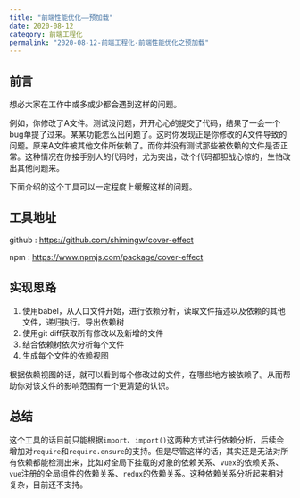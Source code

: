 ```yaml
---
title: "前端性能优化——预加载"
date: 2020-08-12
category: 前端工程化
permalink: "2020-08-12-前端工程化-前端性能优化之预加载"
---
```


## 前言

想必大家在工作中或多或少都会遇到这样的问题。

例如，你修改了A文件。测试没问题，开开心心的提交了代码，结果了一会一个bug单提了过来。某某功能怎么出问题了。这时你发现正是你修改的A文件导致的问题。原来A文件被其他文件所依赖了。而你并没有测试那些被依赖的文件是否正常。这种情况在你接手别人的代码时，尤为突出，改个代码都胆战心惊的，生怕改出其他问题来。

下面介绍的这个工具可以一定程度上缓解这样的问题。

## 工具地址

github : https://github.com/shimingw/cover-effect

npm :  https://www.npmjs.com/package/cover-effect

## 实现思路

1. 使用babel，从入口文件开始，进行依赖分析，读取文件描述以及依赖的其他文件，递归执行。导出依赖树
2. 使用git diff获取所有修改以及新增的文件
3. 结合依赖树依次分析每个文件
4. 生成每个文件的依赖视图

根据依赖视图的话，就可以看到每个修改过的文件，在哪些地方被依赖了。从而帮助你对该文件的影响范围有一个更清楚的认识。

## 总结

这个工具的话目前只能根据`import`、`import()`这两种方式进行依赖分析，后续会增加对`require`和`require.ensure`的支持。但是尽管这样的话，其实还是无法对所有依赖都能检测出来，比如对全局下挂载的对象的依赖关系、`vuex`的依赖关系、`vue`注册的全局组件的依赖关系、`redux`的依赖关系。这种依赖关系分析起来相对复杂，目前还不支持。

